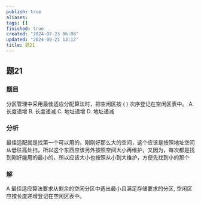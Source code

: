 ```yaml
---
publish: true
aliases: 
tags: []
finished: true
created: "2024-07-23 06:08"
updated: "2024-09-21 13:12"
title: 题21
---
```

## 题21
### 题目
分区管理中采用最佳适应分配算法时，把空闲区按 ( ) 次序登记在空闲区表中。
A. 长度递增 B. 长度递减 C. 地址递增 D. 地址递减
### 分析
最佳适配就是找第一个可以用的，刚刚好那么大的空间，这个应该是按照地址空间从低往高处扫，所以这个东西应该另外按照空间大小再维护，又因为，每次都是找到刚好能用的最小的，所以应该大小也按照从小到大维护，方便先找到小的那个
### 解
A
最佳适应算法要求从剩余的空闲分区中选出最小且满足存储要求的分区, 空闲区应按长度递增登记在空闲区表中。